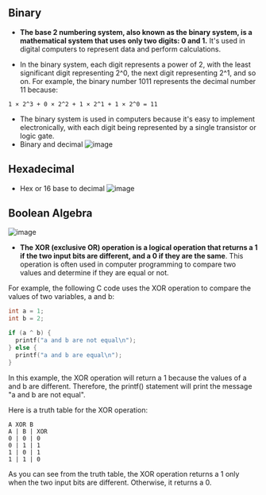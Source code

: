## Binary
- **The base 2 numbering system, also known as the binary system, is a mathematical system that uses only two digits: 0 and 1.** It's used in digital computers to represent data and perform calculations.

- In the binary system, each digit represents a power of 2, with the least significant digit representing 2^0, the next digit representing 2^1, and so on. For example, the binary number 1011 represents the decimal number 11 because:

`1 × 2^3 + 0 × 2^2 + 1 × 2^1 + 1 × 2^0 = 11`

- The binary system is used in computers because it's easy to implement electronically, with each digit being represented by a single transistor or logic gate.
- Binary and decimal
![image](https://github.com/Zumh/csapp2024/assets/17211423/632d3484-156d-4e86-b98f-65a47f1094df)

## Hexadecimal
- Hex or 16 base to decimal
![image](https://github.com/Zumh/csapp2024/assets/17211423/59d6ffde-c02c-40e9-9182-116374edb36a)


## Boolean Algebra
![image](https://github.com/Zumh/csapp2024/assets/17211423/57d2ccac-b1a3-4b0b-9773-a957a03b6385)
- **The XOR (exclusive OR) operation is a logical operation that returns a 1 if the two input bits are different, and a 0 if they are the same**. This operation is often used in computer programming to compare two values and determine if they are equal or not.

For example, the following C code uses the XOR operation to compare the values of two variables, a and b:

```c
int a = 1;
int b = 2;

if (a ^ b) {
  printf("a and b are not equal\n");
} else {
  printf("a and b are equal\n");
}
```

In this example, the XOR operation will return a 1 because the values of a and b are different. Therefore, the printf() statement will print the message "a and b are not equal".

Here is a truth table for the XOR operation:

```
A XOR B
A | B | XOR
0 | 0 | 0
0 | 1 | 1
1 | 0 | 1
1 | 1 | 0
```

As you can see from the truth table, the XOR operation returns a 1 only when the two input bits are different. Otherwise, it returns a 0.
